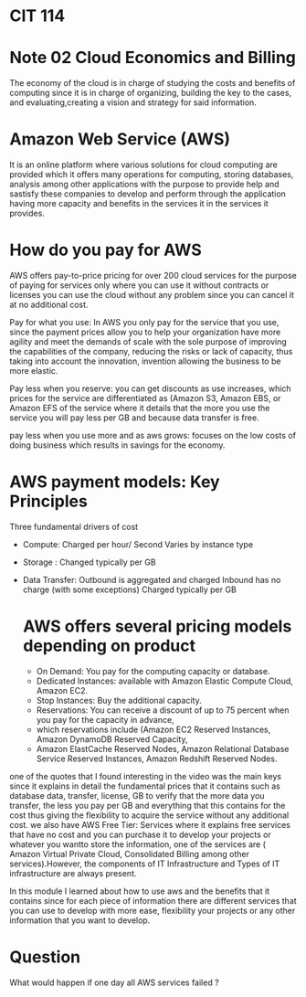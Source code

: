 
# CIT 114

# Note 02 Cloud Economics and Billing

The economy of the cloud is in charge of studying the costs and benefits of computing since it is in charge
of organizing, building the key to the cases, and evaluating,creating a vision and strategy for said information.

# Amazon Web Service (AWS)

It is an online platform where various solutions for cloud computing are provided which it offers many operations
for computing, storing databases, analysis among other applications with the purpose to provide help and sastisfy
these companies to develop and perform through the application having more capacity and benefits in the services it
in the services it provides.


# How do you pay for AWS

AWS offers pay-to-price pricing for over 200 cloud services for the purpose of paying for services only
where you can use it without contracts or licenses you can use the cloud without any problem since you can
cancel it at no additional cost.

Pay for what you use: In AWS you only pay for the service that you use, since the payment prices allow you to help your organization have
more agility and meet the demands of scale with the sole purpose of improving the capabilities of the company,
reducing the risks or lack of capacity, thus taking into account the innovation, invention allowing the business to be more elastic.


Pay less when you reserve: you can get discounts as use increases, which prices for the service are differentiated as (Amazon S3, Amazon EBS,
or Amazon EFS of the service where it details that the more you use the service you will pay less per GB and
because data transfer is free.

pay less when you use more and as aws grows: focuses on the low costs of doing business which results
in savings for the economy.

# AWS payment models: Key Principles 

Three fundamental drivers of cost 

- Compute: Charged per hour/ Second
           Varies by instance type

- Storage : Changed typically per GB

- Data Transfer: Outbound is aggregated and charged
                 Inbound has no charge (with some exceptions)
                 Charged typically per GB

  # AWS offers several pricing models depending on product

   - On Demand: You pay for the computing capacity or database.
   - Dedicated Instances: available with Amazon Elastic Compute Cloud, Amazon EC2.
   - Stop Instances: Buy the additional capacity.
   - Reservations: You can receive a discount of up to 75 percent when you pay for the capacity in advance,
   - which reservations include (Amazon EC2 Reserved Instances, Amazon DynamoDB Reserved Capacity,
   - Amazon ElastCache Reserved Nodes, Amazon Relational Database Service Reserved Instances, Amazon Redshift Reserved Nodes.
 
one of the quotes that I found interesting in the video was the main keys since it explains in detail the fundamental prices that it contains
such as database data, transfer, license, GB to verify that the more data you transfer, the less you pay per GB and everything that this contains
for the cost thus giving the flexibility to acquire the service without any additional cost. we also have AWS Free Tier: Services where it explains
free services that have no cost and you can purchase it to develop your projects or whatever you wantto store the information, 
one of the services are ( Amazon Virtual Private Cloud, Consolidated Billing among other services).However, the components of IT Infrastructure and Types of IT infrastructure are always present.

In this module I learned about how to use aws and the benefits that it contains since for each piece of information there are different services
that you can use to develop with more ease, flexibility your projects or any other information
that you want to develop.

# Question

What would happen if one day all AWS services failed ?
